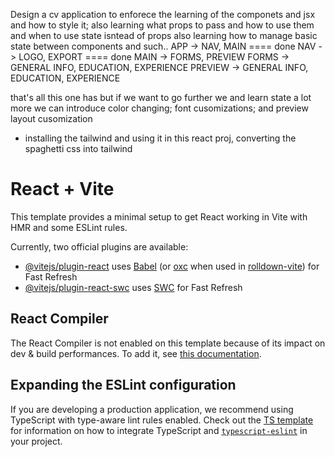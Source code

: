 Design a cv application to enforece the learning of the componets and jsx and how to style it;
	also learning what props to pass and how to use them and when to use state isntead of props
	also learning how to manage basic state between components and such..
APP -> NAV, MAIN 			==== done
	NAV -> LOGO, EXPORT ==== done
	MAIN -> FORMS, PREVIEW
			FORMS -> GENERAL INFO, EDUCATION, EXPERIENCE
			PREVIEW -> GENERAL INFO, EDUCATION, EXPERIENCE

that's all this one has but if we want to go further we and learn state a lot more we can introduce color changing; font cusomizations; and preview layout cusomization

- installing the tailwind and using it in this react proj, converting the spaghetti css into tailwind 

# React + Vite

This template provides a minimal setup to get React working in Vite with HMR and some ESLint rules.

Currently, two official plugins are available:

- [@vitejs/plugin-react](https://github.com/vitejs/vite-plugin-react/blob/main/packages/plugin-react) uses [Babel](https://babeljs.io/) (or [oxc](https://oxc.rs) when used in [rolldown-vite](https://vite.dev/guide/rolldown)) for Fast Refresh
- [@vitejs/plugin-react-swc](https://github.com/vitejs/vite-plugin-react/blob/main/packages/plugin-react-swc) uses [SWC](https://swc.rs/) for Fast Refresh

## React Compiler

The React Compiler is not enabled on this template because of its impact on dev & build performances. To add it, see [this documentation](https://react.dev/learn/react-compiler/installation).

## Expanding the ESLint configuration

If you are developing a production application, we recommend using TypeScript with type-aware lint rules enabled. Check out the [TS template](https://github.com/vitejs/vite/tree/main/packages/create-vite/template-react-ts) for information on how to integrate TypeScript and [`typescript-eslint`](https://typescript-eslint.io) in your project.
